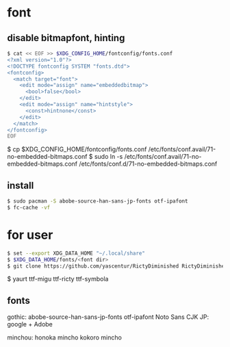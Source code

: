 font
====

## disable bitmapfont, hinting

```bash
$ cat << EOF >> $XDG_CONFIG_HOME/fontconfig/fonts.conf
<?xml version="1.0"?>
<!DOCTYPE fontconfig SYSTEM "fonts.dtd">
<fontconfig>
  <match target="font">
    <edit mode="assign" name="embeddedbitmap">
      <bool>false</bool>
    </edit>
    <edit mode="assign" name="hintstyle">
      <const>hintnone</const>
    </edit>
  </match>
</fontconfig>
EOF
```

$ cp $XDG_CONFIG_HOME/fontconfig/fonts.conf /etc/fonts/conf.avail/71-no-embedded-bitmaps.conf
$ sudo ln -s /etc/fonts/conf.avail/71-no-embedded-bitmaps.conf /etc/fonts/conf.d/71-no-embedded-bitmaps.conf


## install

```bash
$ sudo pacman -S abobe-source-han-sans-jp-fonts otf-ipafont
$ fc-cache -vf
```

# for user

```bash
$ set --export XDG_DATA_HOME "~/.local/share"
$ $XDG_DATA_HOME/fonts/<font dir>
$ git clone https://github.com/yascentur/RictyDiminished RictyDiminished
```

$ yaurt ttf-migu ttf-ricty ttf-symbola


## fonts

gothic:
abobe-source-han-sans-jp-fonts
otf-ipafont
Noto Sans CJK JP: google + Adobe

minchou:
honoka mincho
kokoro mincho


